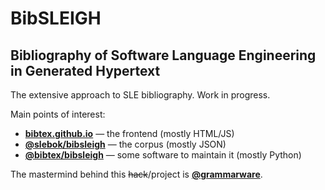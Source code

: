 # BibSLEIGH
## Bibliography of Software Language Engineering in Generated Hypertext

The extensive approach to SLE bibliography. Work in progress.

Main points of interest:
* **[bibtex.github.io](http://bibtex.github.io)** — the frontend (mostly HTML/JS)
* **[@slebok/bibsleigh](https://github.com/slebok/bibsleigh/)** — the corpus (mostly JSON)
* **[@bibtex/bibsleigh](https://github.com/bibtex/bibsleigh/)** — some software to maintain it (mostly Python)

The mastermind behind this ~~hack~~/project is **[@grammarware](http://grammarware.github.io/)**.
